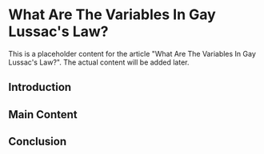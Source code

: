 # What Are The Variables In Gay Lussac's Law?

This is a placeholder content for the article "What Are The Variables In Gay Lussac's Law?". 
The actual content will be added later.

## Introduction

## Main Content

## Conclusion